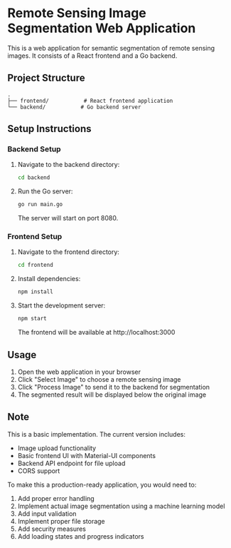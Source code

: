 # Remote Sensing Image Segmentation Web Application

This is a web application for semantic segmentation of remote sensing images. It consists of a React frontend and a Go backend.

## Project Structure
```
.
├── frontend/           # React frontend application
└── backend/           # Go backend server
```

## Setup Instructions

### Backend Setup
1. Navigate to the backend directory:
   ```bash
   cd backend
   ```
2. Run the Go server:
   ```bash
   go run main.go
   ```
   The server will start on port 8080.

### Frontend Setup
1. Navigate to the frontend directory:
   ```bash
   cd frontend
   ```
2. Install dependencies:
   ```bash
   npm install
   ```
3. Start the development server:
   ```bash
   npm start
   ```
   The frontend will be available at http://localhost:3000

## Usage
1. Open the web application in your browser
2. Click "Select Image" to choose a remote sensing image
3. Click "Process Image" to send it to the backend for segmentation
4. The segmented result will be displayed below the original image

## Note
This is a basic implementation. The current version includes:
- Image upload functionality
- Basic frontend UI with Material-UI components
- Backend API endpoint for file upload
- CORS support

To make this a production-ready application, you would need to:
1. Add proper error handling
2. Implement actual image segmentation using a machine learning model
3. Add input validation
4. Implement proper file storage
5. Add security measures
6. Add loading states and progress indicators
